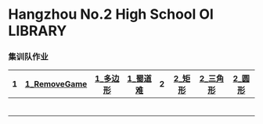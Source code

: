 # Hangzhou No.2 High School OI LIBRARY 

### 集训队作业

|  1   | [1_RemoveGame](problem\1_RemoveGame.html) | [1_多边形](problem\1_多边形.html) | [1_蜀道难](problem\1_蜀道难.html) | 2    | [2_矩形](problem\2_矩形.html) | [2_三角形](problem\2_三角形.html) | [2_圆形](problem\2_圆形.html) |
| :--: | :---------------------------------------: | :-------------------------------: | :-------------------------------: | ---- | ----------------------------- | --------------------------------- | ----------------------------- |
|      |                                           |                                   |                                   |      |                               |                                   |                               |
|      |                                           |                                   |                                   |      |                               |                                   |                               |
|      |                                           |                                   |                                   |      |                               |                                   |                               |
|      |                                           |                                   |                                   |      |                               |                                   |                               |
|      |                                           |                                   |                                   |      |                               |                                   |                               |
|      |                                           |                                   |                                   |      |                               |                                   |                               |

